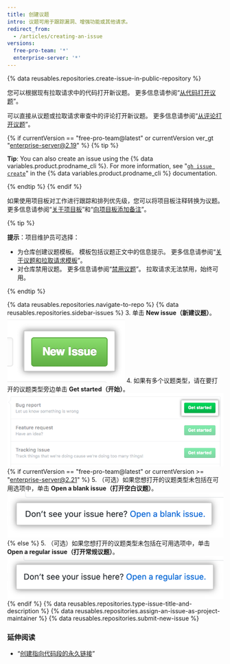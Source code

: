 ```yaml
---
title: 创建议题
intro: 议题可用于跟踪漏洞、增强功能或其他请求。
redirect_from:
  - /articles/creating-an-issue
versions:
  free-pro-team: '*'
  enterprise-server: '*'
---
```


{% data reusables.repositories.create-issue-in-public-repository %}

您可以根据现有拉取请求中的代码打开新议题。 更多信息请参阅“[从代码打开议题](/github/managing-your-work-on-github/opening-an-issue-from-code)”。

可以直接从议题或拉取请求审查中的评论打开新议题。 更多信息请参阅“[从评论打开议题](/github/managing-your-work-on-github/opening-an-issue-from-a-comment)”。

{% if currentVersion == "free-pro-team@latest" or currentVersion ver_gt "enterprise-server@2.19" %}
{% tip %}

**Tip**: You can also create an issue using the {% data variables.product.prodname_cli %}. For more information, see "[`gh issue create`](https://cli.github.com/manual/gh_issue_create)" in the {% data variables.product.prodname_cli %} documentation.

{% endtip %}
{% endif %}

如果使用项目板对工作进行跟踪和排列优先级，您可以将项目板注释转换为议题。 更多信息请参阅“[关于项目板](/github/managing-your-work-on-github/about-project-boards)”和“[向项目板添加备注](/github/managing-your-work-on-github/adding-notes-to-a-project-board#converting-a-note-to-an-issue)”。

{% tip %}

**提示**：项目维护员可选择：
  - 为仓库创建议题模板。 模板包括议题正文中的信息提示。 更多信息请参阅“[关于议题和拉取请求模板](/github/building-a-strong-community/about-issue-and-pull-request-templates)”。
  - 对仓库禁用议题。 更多信息请参阅“[禁用议题](/github/managing-your-work-on-github/disabling-issues)”。 拉取请求无法禁用，始终可用。

{% endtip %}

{% data reusables.repositories.navigate-to-repo %}
{% data reusables.repositories.sidebar-issues %}
3. 单击 **New issue（新建议题）**。 ![新建议题按钮](/assets/images/help/issues/new_issues_button.png)
4. 如果有多个议题类型，请在要打开的议题类型旁边单击 **Get started（开始）**。 ![选择您想要创建的议题类型](/assets/images/help/issues/issue_template_get_started_button.png)
{% if currentVersion == "free-pro-team@latest" or currentVersion >= "enterprise-server@2.21" %}
5. （可选）如果您想打开的议题类型未包括在可用选项中，单击 **Open a blank issue（打开空白议题）**。 ![打开空白议题的链接](/assets/images/help/issues/blank_issue_link.png)
{% else %}
5. （可选）如果您想打开的议题类型未包括在可用选项中，单击 **Open a regular issue（打开常规议题）**。 ![打开常规议题的链接](/assets/images/help/issues/regular_issue_link.png)
{% endif %}
{% data reusables.repositories.type-issue-title-and-description %}
{% data reusables.repositories.assign-an-issue-as-project-maintainer %}
{% data reusables.repositories.submit-new-issue %}
### 延伸阅读

- “[创建指向代码段的永久链接](/github/managing-your-work-on-github/creating-a-permanent-link-to-a-code-snippet)”
